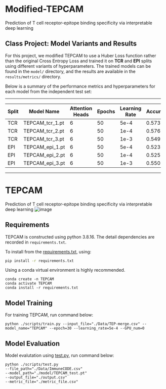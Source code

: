 # Modified-TEPCAM
Prediction of T cell receptor-epitope binding specificity via interpretable deep learning

## Class Project: Model Variants and Results

For this project, we modified TEPCAM to use a Huber Loss function rather than the original Cross Entropy Loss and trained it on **TCR** and **EPI** splits using different variants of hyperparameters. The trained models can be found in the `model/` directory, and the results are available in the `results/metrics/` directory.

Below is a summary of the performance metrics and hyperparameters for each model from the independent test set:

---

| Split  | Model Name                          | Attention Heads | Epochs | Learning Rate | Accuracy | AUC   | AUPR  | Recall | Precision | F1    |
|--------|-------------------------------------|-----------------|--------|---------------|----------|-------|-------|--------|-----------|-------|
| TCR    | TEPCAM_tcr_1.pt            | 6               | 50    | 5e-4           | 0.573    | 0.613 | 0.701 | 0.686  | 0.559     | 0.616 |
| TCR    | TEPCAM_tcr_2.pt             | 6               | 50     | 1e-4           | 0.576    | 0.631 | 0.734 | 0.836  | 0.550     | 0.663 |
| TCR    | TEPCAM_tcr_3.pt             | 6               | 50     | 1e-3           | 0.549    | 0.581 | 0.698 | 0.722  | 0.535     | 0.615 |
| EPI    | TEPCAM_epi_1.pt            | 6               | 50    | 5e-4           | 0.523    | 0.549 | 0.705 | 0.791  | 0.515     | 0.624 |
| EPI    | TEPCAM_epi_2.pt             | 6               | 50     | 1e-4           | 0.525    | 0.576 | 0.722 | 0.855  | 0.516     | 0.643 |
| EPI    | TEPCAM_epi_3.pt             | 6               | 50     | 1e-3           | 0.550    | 0.575 | 0.685 | 0.653  | 0.542     | 0.593 |

---

# TEPCAM
Prediction of T cell receptor-epitope binding specificity via interpretable deep learning
![image](pics/model.png)

## Requirements
TEPCAM is constructed using python 3.8.16. The detail dependencies are recorded in `requirements.txt`.    

To install from the [requirements.txt](requirements.txt), using:     

```bash
pip install -r requirements.txt
```   

Using a conda virtual environment is highly recommended.

``` console
conda create -n TEPCAM
conda activate TEPCAM
conda install -r requirements.txt
```

## Model Training
For training TEPCAM, run command below:
```commandline
python ./scripts/train.py --input_file="./Data/TEP-merge.csv" --model_name="TEPCAM" --epoch=30 --learning_rate=5e-4 --GPU_num=0
```
## Model Evaluation
Model evalutation using [test.py](./scripts/test.py), run command below:
```commandline
python ./scripts/test.py 
--file_path="./Data/ImmuneCODE.csv" 
--model_path="./model/TEPCAM_test.pt" 
--output_file="./output.csv" 
--metric_file="./metric_file.csv"
```
